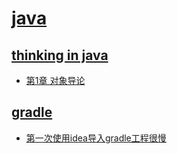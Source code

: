 # [java](java)

## [thinking in java](thinking-in-java)

* [第1章 对象导论](thinking-in-java/第1章-对象导论.md)

## [gradle](gradle)

* [第一次使用idea导入gradle工程很慢](gradle/第一次使用idea导入gradle工程很慢.md)
